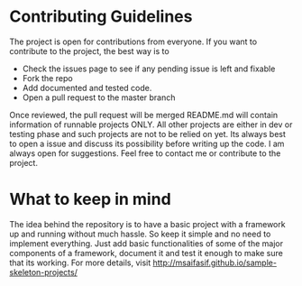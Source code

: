 # Contributing Guidelines
The project is open for contributions from everyone. If you want to contribute to the project, the best way is to

- Check the issues page to see if any pending issue is left and fixable
- Fork the repo
- Add documented and tested code.
- Open a pull request to the master branch

Once reviewed, the pull request will be merged
README.md will contain information of runnable projects ONLY. All other projects are either in dev or testing phase and such projects are not to be relied on yet.
Its always best to open a issue and discuss its possibility before writing up the code. I am always open for suggestions. Feel free to contact me or contribute to the project.


# What to keep in mind
The idea behind the repository is to have a basic project with a framework up and running without much hassle. So keep it simple and no need to implement everything. Just add basic functionalities of some of the major components of a framework, document it and test it enough to make sure that its working.
For more details, visit http://msaifasif.github.io/sample-skeleton-projects/
